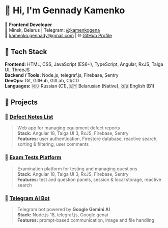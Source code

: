 # 👋 Hi, I'm Gennady Kamenko

🎯 **Frontend Developer**  
📍 Minsk, Belarus | Telegram: [@kamenkogena](https://t.me/kamenkogena)  
📧 kamenko.gennady@gmail.com | 🌐 [GitHub Profile](https://github.com/kamenko-gena)

## 🧰 Tech Stack

**Frontend:** HTML, CSS, JavaScript (ES6+), TypeScript, Angular, RxJS, Taiga UI, ThreeJS  
**Backend / Tools:** Node.js, telegraf.js, Firebase, Sentry  
**DevOps:** Git, GitHub, GitLab, CI/CD  
**Languages:** 🇷🇺 Russian (C1), 🇧🇾 Belarusian (Native), 🇬🇧 English (B1)

## 🚀 Projects

### 🔧 [Defect Notes List](https://kamenko-gena.github.io/defect-notes-list)
> Web app for managing equipment defect reports  
**Stack:** Angular 18, Taiga UI 3, RxJS, Firebase, Sentry  
**Features:** user authentication, Firestore database, reactive search, sorting & filtering, user comments

### 🧠 [Exam Tests Platform](https://kamenko-gena.github.io/mhs-exam-tests)
> Examination platform for testing and managing questions  
**Stack:** Angular 18, Taiga UI 3, RxJS, Firebase, Sentry  
**Features:** test and question panels, session & local storage, reactive search

### 🤖 [Telegram AI Bot](https://t.me/KamenkoAIBot)
> Telegram bot powered by **Google Gemini AI**  
**Stack:** Node.js 18, telegraf.js, Google genai  
**Features:** prompt-based communication, image and file handling
